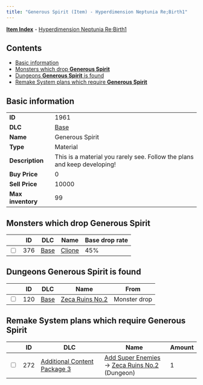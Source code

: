 ```yaml
---
title: "Generous Spirit (Item) - Hyperdimension Neptunia Re;Birth1"
---
```


[**Item Index**](/neptunia/rb1/item/index.html) - [Hyperdimension Neptunia Re;Birth1](/neptunia/rb1)

## Contents

- [Basic information](#basic-information)
- [Monsters which drop **Generous Spirit**](#monsters-which-drop-generous-spirit)
- [Dungeons **Generous Spirit** is found](#dungeons-generous-spirit-is-found)
- [Remake System plans which require **Generous Spirit**](#remake-system-plans-which-require-generous-spirit)

## Basic information

|   |   |
| -- | -- |
| **ID** | 1961 |
| **DLC** | [Base](/neptunia/rb1/dlc/1-base.html) |
| **Name** | Generous Spirit |
| **Type** | Material |
| **Description** | This is a material you rarely see. Follow the plans and keep developing! |
| **Buy Price** | 0 |
| **Sell Price** | 10000 |
| **Max inventory** | 99 |

## Monsters which drop **Generous Spirit**

|    | ID | DLC | Name | Base drop rate |
| -- | -- | --- | ---- | -------------- |
| <input type="checkbox" id="rb1-monster-1-376" class="trackbox" /> | 376 | [Base](/neptunia/rb1/dlc/1-base.html) | [Clione](/neptunia/rb1/monster/1-376-clione.html) | 45% |

## Dungeons **Generous Spirit** is found

|    | ID | DLC | Name | From |
| -- | -- | --- | ---- | ---- |
| <input type="checkbox" id="rb1-dungeon-1-120" class="trackbox" /> | 120 | [Base](/neptunia/rb1/dlc/1-base.html) | [Zeca Ruins No.2](/neptunia/rb1/dungeon/1-120-zeca-ruins-no-2.html) | Monster drop |

## Remake System plans which require **Generous Spirit**

|    | ID | DLC | Name | Amount |
| -- | -- | --- | ---- | ------ |
| <input type="checkbox" id="rb1-remake-12-272" class="trackbox" /> | 272 | [Additional Content Package 3](/neptunia/rb1/dlc/12-pack3.html) | [Add Super Enemies](/neptunia/rb1/remake/12-272-add-super-enemies.html)<br />→ [Zeca Ruins No.2](/neptunia/rb1/dungeon/1-120-zeca-ruins-no-2.html) (Dungeon) | 1 |